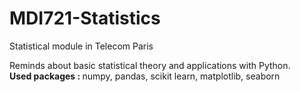# MDI721-Statistics

Statistical module in Telecom Paris

<div id="introduction"> 
  <p> Reminds about basic statistical theory and applications with Python. </br>
    <b> Used packages : </b> numpy, pandas, scikit learn, matplotlib, seaborn 
  </p>
</div>
